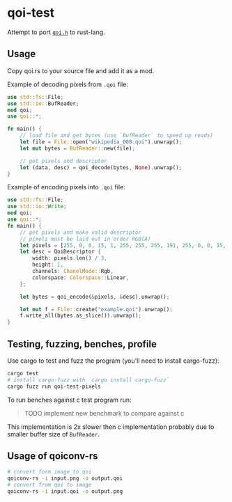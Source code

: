 # qoi-test
Attempt to port [`qoi.h`](https://qoiformat.org/) to rust-lang.
## Usage
Copy qoi.rs to your source file and add it as a mod.

Example of decoding pixels from `.qoi` file:
```rust 
use std::fs::File;
use std::io::BufReader;
mod qoi;
use qoi::*;

fn main() {
    // load file and get bytes (use `BufReader` to speed up reads)
    let file = File::open("wikipedia_008.qoi").unwrap();
    let mut bytes = BufReader::new(file);

    // get pixels and descriptor
    let (data, desc) = qoi_decode(bytes, None).unwrap();
}

```

Example of encoding pixels into `.qoi` file:
```rust
use std::fs::File;
use std::io::Write;
mod qoi;
use qoi::*;
fn main() {
    // get pixels and make valid descriptor
    // pixels must be laid out in order RGB(A)
    let pixels = [255, 0, 0, 15, 1, 255, 255, 255, 191, 255, 0, 0, 15, 1, 74];
    let desc = QoiDescriptor {
        width: pixels.len() / 3,
        height: 1,
        channels: ChanelMode::Rgb,
        colorspace: Colorspace::Linear,
    };

    let bytes = qoi_encode(&pixels, &desc).unwrap();

    let mut f = File::create("example.qoi").unwrap();
    f.write_all(bytes.as_slice()).unwrap();
}
```
## Testing, fuzzing, benches, profile
Use cargo to test and fuzz the program (you'll need to install cargo-fuzz):
```bash
cargo test
# install cargo-fuzz with `cargo install cargo-fuzz`
cargo fuzz run qoi-test-pixels
```
To run benches against c test program run:
> TODO implement new benchmark to compare against c 

This implementation is 2x slower then c implementation probably due to smaller buffer size of `BufReader`.
## Usage of qoiconv-rs
```bash
# convert form image to qoi
qoiconv-rs -i input.png -o output.qoi
# convert from qoi to image 
qoiconv-rs -i input.qoi -o output.png
```
